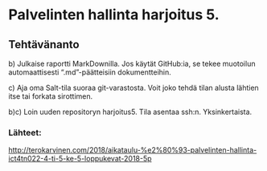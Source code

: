 # Palvelinten hallinta harjoitus 5.

## Tehtävänanto

b) Julkaise raportti MarkDownilla. Jos käytät GitHub:ia, se tekee muotoilun automaattisesti “.md”-päätteisiin dokumentteihin.

c) Aja oma Salt-tila suoraa git-varastosta. Voit joko tehdä tilan alusta lähtien itse tai forkata sirottimen.


b)c) Loin uuden repositoryn harjoitus5. Tila asentaa ssh:n. Yksinkertaista.

### Lähteet:

http://terokarvinen.com/2018/aikataulu-%e2%80%93-palvelinten-hallinta-ict4tn022-4-ti-5-ke-5-loppukevat-2018-5p
